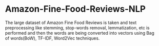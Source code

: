 # Amazon-Fine-Food-Reviews-NLP
The large dataset of Amazon Fine Food Reviews is taken and text preprocessing like stemming, stop-words removal, lemmatization, etc is performed and then the words are being converted into vectors using Bag of words(BoW), TF-IDF, Word2Vec techniques.

